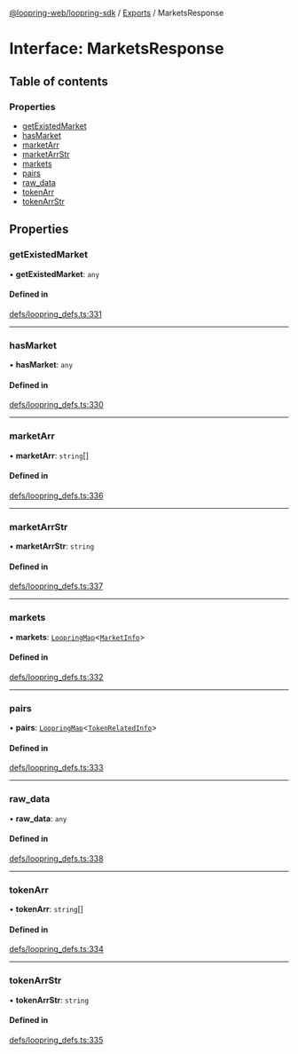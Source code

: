 [@loopring-web/loopring-sdk](../README.md) / [Exports](../modules.md) / MarketsResponse

# Interface: MarketsResponse

## Table of contents

### Properties

- [getExistedMarket](MarketsResponse.md#getexistedmarket)
- [hasMarket](MarketsResponse.md#hasmarket)
- [marketArr](MarketsResponse.md#marketarr)
- [marketArrStr](MarketsResponse.md#marketarrstr)
- [markets](MarketsResponse.md#markets)
- [pairs](MarketsResponse.md#pairs)
- [raw\_data](MarketsResponse.md#raw_data)
- [tokenArr](MarketsResponse.md#tokenarr)
- [tokenArrStr](MarketsResponse.md#tokenarrstr)

## Properties

### getExistedMarket

• **getExistedMarket**: `any`

#### Defined in

[defs/loopring_defs.ts:331](https://github.com/Loopring/loopring_sdk/blob/18accaa/src/defs/loopring_defs.ts#L331)

___

### hasMarket

• **hasMarket**: `any`

#### Defined in

[defs/loopring_defs.ts:330](https://github.com/Loopring/loopring_sdk/blob/18accaa/src/defs/loopring_defs.ts#L330)

___

### marketArr

• **marketArr**: `string`[]

#### Defined in

[defs/loopring_defs.ts:336](https://github.com/Loopring/loopring_sdk/blob/18accaa/src/defs/loopring_defs.ts#L336)

___

### marketArrStr

• **marketArrStr**: `string`

#### Defined in

[defs/loopring_defs.ts:337](https://github.com/Loopring/loopring_sdk/blob/18accaa/src/defs/loopring_defs.ts#L337)

___

### markets

• **markets**: [`LoopringMap`](LoopringMap.md)<[`MarketInfo`](MarketInfo.md)\>

#### Defined in

[defs/loopring_defs.ts:332](https://github.com/Loopring/loopring_sdk/blob/18accaa/src/defs/loopring_defs.ts#L332)

___

### pairs

• **pairs**: [`LoopringMap`](LoopringMap.md)<[`TokenRelatedInfo`](TokenRelatedInfo.md)\>

#### Defined in

[defs/loopring_defs.ts:333](https://github.com/Loopring/loopring_sdk/blob/18accaa/src/defs/loopring_defs.ts#L333)

___

### raw\_data

• **raw\_data**: `any`

#### Defined in

[defs/loopring_defs.ts:338](https://github.com/Loopring/loopring_sdk/blob/18accaa/src/defs/loopring_defs.ts#L338)

___

### tokenArr

• **tokenArr**: `string`[]

#### Defined in

[defs/loopring_defs.ts:334](https://github.com/Loopring/loopring_sdk/blob/18accaa/src/defs/loopring_defs.ts#L334)

___

### tokenArrStr

• **tokenArrStr**: `string`

#### Defined in

[defs/loopring_defs.ts:335](https://github.com/Loopring/loopring_sdk/blob/18accaa/src/defs/loopring_defs.ts#L335)
